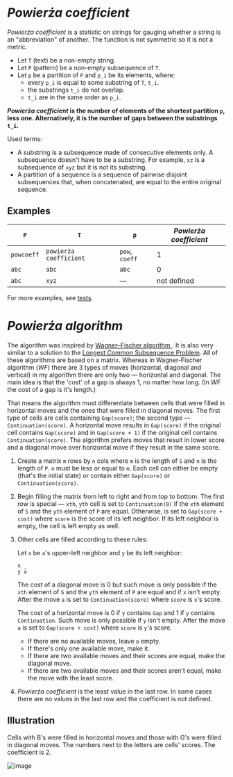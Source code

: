 # *Powierża coefficient*

*Powierża coefficient* is a statistic on strings for gauging whether a string is an "abbreviation" of another. The function is not symmetric so it is not a metric.

* Let `T` (text) be a non-empty string.
* Let `P` (pattern) be a non-empty subsequence of `T`.
* Let `p` be a partition of `P` and `p_i` be its elements, where:
   * every `p_i` is equal to some substring of `T`, `t_i`.
   * the substrings `t_i` do not overlap.
   * `t_i` are in the same order as `p_i`.

***Powierża coefficient* is the number of elements of the shortest partition `p`, less one. Alternatively, it is the number of gaps between the substrings `t_i`.**

Used terms:
* A substring is a subsequence made of consecutive elements only. A subsequence doesn't have to be a substring. For example, `xz` is a subsequence of `xyz` but it is not its substring.
* A partition of a sequence is a sequence of pairwise disjoint subsequences that, when concatenated, are equal to the entire original sequence.


## Examples

| `P`        | `T`                    | `p`            | *Powierża coefficient* |
|------------|------------------------|----------------|------------------------|
| `powcoeff` | `powierża coefficient` | `pow`, `coeff` | 1                      |
| `abc`      | `abc`                  | `abc`          | 0                      |
| `abc`      | `xyz`                  | —              | not defined            |


For more examples, see [tests](https://github.com/micouy/powierza-coefficient/blob/3a2d4824332c83e3223e61f1f1410cc887e8e486/src/lib.rs#L118-L128).


# *Powierża algorithm*

The algorithm was inspired by [Wagner–Fischer algorithm
](https://en.wikipedia.org/wiki/Wagner%E2%80%93Fischer_algorithm). It is also very similar to a solution to the [Longest Common Subsequence Problem](https://en.wikipedia.org/wiki/Longest_common_subsequence_problem). All of these algorithms are based on a matrix. Whereas in Wagner-Fischer algorithm (*WF*) there are 3 types of moves (horizontal, diagonal and vertical) in my algorithm there are only two — horizontal and diagonal. The main idea is that the 'cost' of a gap is always 1, no matter how long. (In *WF* the cost of a gap is it's length.)

That means the algorithm must differentiate between cells that were filled in horizontal moves and the ones that were filled in diagonal moves. The first type of cells are cells containing `Gap(score)`; the second type — `Continuation(score)`. A horizontal move results in `Gap(score)` if the original cell contains `Gap(score)` and in `Gap(score + 1)` if the original cell contains `Continuation(score)`. The algorithm prefers moves that result in lower score and a diagonal move over horizontal move if they result in the same score.

1. Create a matrix `m` rows by `n` cols where `m` is the length of `S` and `n` is the length of `P`. `n` must be less or equal to `m`. Each cell can either be empty (that's the initial state) or contain either `Gap(score)` or `Continuation(score)`.
2. Begin filling the matrix from left to right and from top to bottom. The first row is special — `xth`, `yth` cell is set to `Continuation(0)` if the `xth` element of `S` and the `yth` element of `P` are equal. Otherwise, is set to `Gap(score + cost)` where `score` is the score of its left neighbor. If its left neighbor is empty, the cell is left empty as well.
3. Other cells are filled according to these rules:

   Let `x` be `a`'s upper-left neighbor and `y` be its left neighbor:

   ```
   x _
   y a
   ```
   
   The cost of a diagonal move is 0 but such move is only possible if the `xth` element of `S` and the `yth` element of `P` are equal and if `x` isn't empty. After the move `a` is set to `Continuation(score)` where `score` is `x`'s score.

   The cost of a horizontal move is 0 if `y` contains `Gap` and 1 if `y` contains `Continuation`. Such move is only possible if `y` isn't empty. After the move `a` is set to `Gap(score + cost)` where `score` is `y`'s score.

   * If there are no available moves, leave `a` empty.
   * If there's only one available move, make it.
   * If there are two available moves and their scores are equal, make the diagonal move.
   * If there are two available moves and their scores aren't equal, make the move with the least score.
4. *Powierża coefficient* is the least value in the last row. In some cases there are no values in the last row and the coefficient is not defined.


## Illustration

Cells with B's were filled in horizontal moves and those with G's were filled in diagonal moves. The numbers next to the letters are cells' scores. The coefficient is 2.

![image](https://user-images.githubusercontent.com/20628866/134387055-24dfec18-159e-42cc-8d1b-c4ef15ce7046.png)

